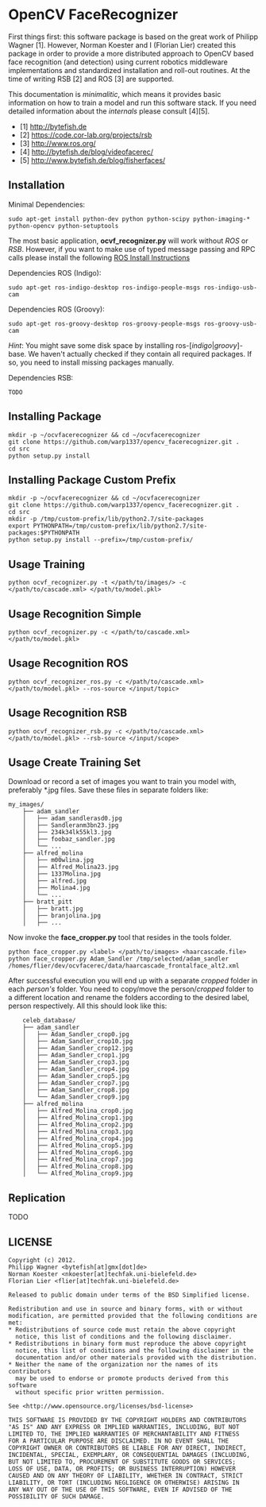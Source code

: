 OpenCV FaceRecognizer
=======================

First things first: this software package is based on the great work of Philipp Wagner [1]. However,
Norman Koester and I (Florian Lier) created this package in order to provide a more distributed
approach to OpenCV based face recognition (and detection) using current robotics middleware
implementations and standardized installation and roll-out routines. At the time of writing
RSB [2] and ROS [3] are supported.

This documentation is *minimalitic*, which means it provides basic information on how to train
a model and run this software stack. If you need detailed information about the _internals_
please consult [4][5].

* [1] http://bytefish.de
* [2] https://code.cor-lab.org/projects/rsb
* [3] http://www.ros.org/
* [4] http://bytefish.de/blog/videofacerec/
* [5] http://www.bytefish.de/blog/fisherfaces/


Installation
-------------

Minimal Dependencies:

    sudo apt-get install python-dev python python-scipy python-imaging-* python-opencv python-setuptools

The most basic application, **ocvf_recognizer.py** will work without *ROS* or *RSB*. However, if you want to
make use of typed message passing and RPC calls please install the following [ROS Install Instructions](http://wiki.ros.org/indigo/Installation/Ubuntu)

Dependencies ROS (Indigo):

    sudo apt-get ros-indigo-desktop ros-indigo-people-msgs ros-indigo-usb-cam

Dependencies ROS (Groovy):

    sudo apt-get ros-groovy-desktop ros-groovy-people-msgs ros-groovy-usb-cam

*Hint*: You might save some disk space by installing ros-[*indigo*|*groovy*]-base. We haven't actually
checked if they contain all required packages. If so, you need to install missing packages manually.

Dependencies RSB:

    TODO


Installing Package
-------------------

    mkdir -p ~/ocvfacerecognizer && cd ~/ocvfacerecognizer
    git clone https://github.com/warp1337/opencv_facerecognizer.git .
    cd src
    python setup.py install


Installing Package Custom Prefix
---------------------------------

    mkdir -p ~/ocvfacerecognizer && cd ~/ocvfacerecognizer
    git clone https://github.com/warp1337/opencv_facerecognizer.git .
    cd src
    mkdir -p /tmp/custom-prefix/lib/python2.7/site-packages
    export PYTHONPATH=/tmp/custom-prefix/lib/python2.7/site-packages:$PYTHONPATH
    python setup.py install --prefix=/tmp/custom-prefix/


Usage Training
---------------

    python ocvf_recognizer.py -t </path/to/images/> -c </path/to/cascade.xml> </path/to/model.pkl>


Usage Recognition Simple
-------------------------

    python ocvf_recognizer.py -c </path/to/cascade.xml> </path/to/model.pkl>


Usage Recognition ROS
----------------------

    python ocvf_recognizer_ros.py -c </path/to/cascade.xml> </path/to/model.pkl> --ros-source </input/topic>


Usage Recognition RSB
----------------------

    python ocvf_recognizer_rsb.py -c </path/to/cascade.xml> </path/to/model.pkl> --rsb-source </input/scope>



Usage Create Training Set
--------------------------
Download or record a set of images you want to train you model with, preferably *.jpg files.
Save these files in separate folders like:

    my_images/
        ├── adam_sandler
        │   ├── adam_sandlerasd0.jpg
        │   ├── Sandleranm3bn23.jpg
        │   ├── 234k34lk55kl3.jpg
        │   ├── foobaz_sandler.jpg
        │   └── ...
        ├── alfred_molina
        │   ├── m00wlina.jpg
        │   ├── Alfred_Molina23.jpg
        │   ├── 1337Molina.jpg
        │   ├── alfred.jpg
        │   ├── Molina4.jpg
        │   └── ...
        ├── bratt_pitt
        │   ├── bratt.jpg
        │   ├── branjolina.jpg
        │   ├── ...


Now invoke the **face_cropper.py** tool that resides in the tools folder.

    python face_cropper.py <label> </path/to/images> <haarcascade.file>
    python face_cropper.py Adam_Sandler /tmp/selected/adam_sandler /homes/flier/dev/ocvfacerec/data/haarcascade_frontalface_alt2.xml


After successful execution you will end up with a separate *cropped* folder in each *person's* folder.
You need to copy/move the person/*cropped* folder to a different location and rename the folders according
to the desired label, person respectively. All this should look like this:


        celeb_database/
        ├── adam_sandler
        │   ├── Adam_Sandler_crop0.jpg
        │   ├── Adam_Sandler_crop10.jpg
        │   ├── Adam_Sandler_crop12.jpg
        │   ├── Adam_Sandler_crop1.jpg
        │   ├── Adam_Sandler_crop3.jpg
        │   ├── Adam_Sandler_crop4.jpg
        │   ├── Adam_Sandler_crop5.jpg
        │   ├── Adam_Sandler_crop7.jpg
        │   ├── Adam_Sandler_crop8.jpg
        │   └── Adam_Sandler_crop9.jpg
        ├── alfred_molina
        │   ├── Alfred_Molina_crop0.jpg
        │   ├── Alfred_Molina_crop1.jpg
        │   ├── Alfred_Molina_crop2.jpg
        │   ├── Alfred_Molina_crop3.jpg
        │   ├── Alfred_Molina_crop4.jpg
        │   ├── Alfred_Molina_crop5.jpg
        │   ├── Alfred_Molina_crop6.jpg
        │   ├── Alfred_Molina_crop7.jpg
        │   ├── Alfred_Molina_crop8.jpg
        │   └── Alfred_Molina_crop9.jpg



Replication
-------------
TODO


LICENSE
-------------


    Copyright (c) 2012.
    Philipp Wagner <bytefish[at]gmx[dot]de>
    Norman Koester <nkoester[at]techfak.uni-bielefeld.de>
    Florian Lier <flier[at]techfak.uni-bielefeld.de>

    Released to public domain under terms of the BSD Simplified license.

    Redistribution and use in source and binary forms, with or without
    modification, are permitted provided that the following conditions are met:
    * Redistributions of source code must retain the above copyright
      notice, this list of conditions and the following disclaimer.
    * Redistributions in binary form must reproduce the above copyright
      notice, this list of conditions and the following disclaimer in the
      documentation and/or other materials provided with the distribution.
    * Neither the name of the organization nor the names of its contributors
      may be used to endorse or promote products derived from this software
      without specific prior written permission.

    See <http://www.opensource.org/licenses/bsd-license>

    THIS SOFTWARE IS PROVIDED BY THE COPYRIGHT HOLDERS AND CONTRIBUTORS
    "AS IS" AND ANY EXPRESS OR IMPLIED WARRANTIES, INCLUDING, BUT NOT
    LIMITED TO, THE IMPLIED WARRANTIES OF MERCHANTABILITY AND FITNESS
    FOR A PARTICULAR PURPOSE ARE DISCLAIMED. IN NO EVENT SHALL THE
    COPYRIGHT OWNER OR CONTRIBUTORS BE LIABLE FOR ANY DIRECT, INDIRECT,
    INCIDENTAL, SPECIAL, EXEMPLARY, OR CONSEQUENTIAL DAMAGES (INCLUDING,
    BUT NOT LIMITED TO, PROCUREMENT OF SUBSTITUTE GOODS OR SERVICES;
    LOSS OF USE, DATA, OR PROFITS; OR BUSINESS INTERRUPTION) HOWEVER
    CAUSED AND ON ANY THEORY OF LIABILITY, WHETHER IN CONTRACT, STRICT
    LIABILITY, OR TORT (INCLUDING NEGLIGENCE OR OTHERWISE) ARISING IN
    ANY WAY OUT OF THE USE OF THIS SOFTWARE, EVEN IF ADVISED OF THE
    POSSIBILITY OF SUCH DAMAGE.